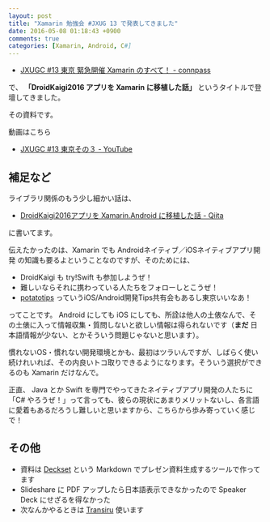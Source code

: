 ```yaml
---
layout: post
title: "Xamarin 勉強会 #JXUG 13 で発表してきました"
date: 2016-05-08 01:18:43 +0900
comments: true
categories: [Xamarin, Android, C#]
---
```


* [JXUGC #13 東京 緊急開催 Xamarin のすべて！ - connpass](http://jxug.connpass.com/event/29734/)
<!--more-->

で、 **「DroidKaigi2016 アプリを Xamarin に移植した話」** というタイトルで登壇してきました。

その資料です。

<script async class="speakerdeck-embed" data-id="a005a4a951d047948aa9985497736e0d" data-ratio="1.77777777777778" src="//speakerdeck.com/assets/embed.js"></script>

動画はこちら

* [JXUGC #13 東京その３ - YouTube](https://www.youtube.com/watch?v=HBcXNZXuBp0)

## 補足など

ライブラリ関係のもう少し細かい話は、

* [DroidKaigi2016アプリを Xamarin.Android に移植した話 - Qiita](http://qiita.com/amay077/items/09b442da6ac22269e8e0)

に書いてます。

伝えたかったのは、Xamarin でも Androidネイティブ／iOSネイティブアプリ開発 の知識も要るよということなのですが、そのためには、

* DroidKaigi も try!Swift も参加しようぜ！
* 難しいならそれに携わっている人たちをフォローしとこうぜ！
* [potatotips](http://potatotips.connpass.com/) っていうiOS/Android開発Tips共有会もあるし東京いいなあ！

ってことです。
Android にしても iOS にしても、所詮は他人の土俵なんで、その土俵に入って情報収集・質問しないと欲しい情報は得られないです（**まだ** 日本語情報が少ない、とかそういう問題じゃないと思います）。

慣れないOS・慣れない開発環境とかも、最初はツラいんですが、しばらく使い続けれいれば、その内良いトコ取りできるようになります。そういう選択ができるのも Xamarin だけなんで。

正直、 Java とか Swift を専門でやってきたネイティブアプリ開発の人たちに「C# やろうぜ！」って言っても、彼らの現状にあまりメリットないし、各言語に愛着もあるだろうし難しいと思いますから、こちらから歩み寄っていく感じで！

## その他

* 資料は [Deckset](http://www.decksetapp.com/) という Markdown でプレゼン資料生成するツールで作ってます
* Slideshare に PDF アップしたら日本語表示できなかったので Speaker Deck にせざるを得なかった
* 次なんかやるときは [Transiru](https://transiru.net/) 使います